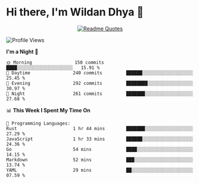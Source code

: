 # Hi there, I'm Wildan Dhya 👋 

<div align="center">
  <a href="https://github.com/piyushsuthar/github-readme-quotes">
    <img src="https://quotes-github-readme.vercel.app/api?quote=Try%2C%20Fail%2C%20Retry&author=unknown&type=vertical&theme=dark" alt="Readme Quotes">
  </a>
</div>

<!--START_SECTION:waka-->
![Profile Views](http://img.shields.io/badge/Profile%20Views-0-blue)

**I'm a Night 🦉** 

```text
🌞 Morning                150 commits         ████░░░░░░░░░░░░░░░░░░░░░   15.91 % 
🌆 Daytime                240 commits         ██████░░░░░░░░░░░░░░░░░░░   25.45 % 
🌃 Evening                292 commits         ████████░░░░░░░░░░░░░░░░░   30.97 % 
🌙 Night                  261 commits         ███████░░░░░░░░░░░░░░░░░░   27.68 % 
```


📊 **This Week I Spent My Time On** 

```text
💬 Programming Languages: 
Rust                     1 hr 44 mins        ███████░░░░░░░░░░░░░░░░░░   27.29 % 
JavaScript               1 hr 33 mins        ██████░░░░░░░░░░░░░░░░░░░   24.36 % 
Go                       54 mins             ████░░░░░░░░░░░░░░░░░░░░░   14.15 % 
Markdown                 52 mins             ███░░░░░░░░░░░░░░░░░░░░░░   13.74 % 
YAML                     29 mins             ██░░░░░░░░░░░░░░░░░░░░░░░   07.59 % 
```


<!--END_SECTION:waka-->

<!--## GitHub Stats-->
<!--![Top Languages](https://github-readme-stats.vercel.app/api/top-langs/?username=wildandhya&layout=compact&theme=dracula)-->











